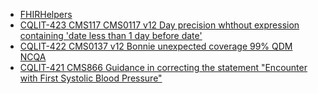 * [FHIRHelpers](FHIRHelpers.md)
* [CQLIT-423 CMS117 CMS0117 v12 Day precision whthout expression containing 'date less than 1 day before date'](CQLIT-423.md)
* [CQLIT-422 CMS0137 v12 Bonnie unexpected coverage 99% QDM NCQA](CQLIT-422.md)
* [CQLIT-421 CMS866 Guidance in correcting the statement "Encounter with First Systolic Blood Pressure"](CQLIT-421.md)